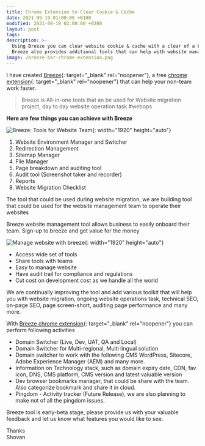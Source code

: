 ```yaml
---
title: Chrome Extension to Clear Cookie & Cache
date: 2021-09-19 01:00:00 +0100
modified: 2021-09-19 02:00:00 +0200
layout: post
tags:
description: >-
  Using Breeze you can clear website cookie & cache with a clear of a button.
  Breeze also provides additional tools that can help with website management 
image: /breeze-bar-chrome-extension.png
---
```

I have created [Breeze](https://breeze.bar/){: target="_blank" rel="noopener"}, a free [chrome extension](https://chrome.google.com/webstore/detail/breeze-website-management/gedoaajonjaiigaefeaanpfmhnadkgkm){: target="_blank" rel="noopener"} that can help your non-team work faster.

> Breeze is All-in-one tools that an be used for Website migration project, day to day website operation task \#webops

**Here are few things you can achieve with Breeze**

![Breeze: Tools for Website Team](/website-migration-operations-webops.png "Website Migration &amp; Website Operations Task"){: width="1920" height="auto"}

1. Website Environment Manager and Switcher
2. Redirection Management
3. Sitemap Manager
4. File Manager
5. Page breakdown and auditing tool
6. Audit tool (Screenshot taker and recorder)
7. Reports
8. Website Migration Checklist

The tool that could be used during website migration, we are building tool that could be used for the website management team to operate their websites

Breeze website management tool allows business to easily onboard their team. Sign-up to breeze and get value for the money

![Manage website with breeze](/free-chrome-extension-clear-cookie-cache.png "Tools to manage a website"){: width="1920" height="auto"}

* Access wide set of tools
* Share tools with teams
* Easy to manage website
* Have audit trail for compliance and regulations
* Cut cost on development cost as we handle all the world

We are continually improving the tool and add various toolkit that will help you with website migration, ongoing website operations task, technical SEO, on-page SEO, page screen-short, auditing page performance and many more.

With [Breeze chrome extension](https://chrome.google.com/webstore/detail/breeze-website-management/gedoaajonjaiigaefeaanpfmhnadkgkm){: target="_blank" rel="noopener"} you can perform following activities

* Domain Switcher (Live, Dev, UAT, QA and Local)
* Domain Switcher for Multi-regional, Multi lingual solution
* Domain switcher to work with the following CMS WordPress, Sitecore, Adobe Experience Manager (AEM) and many more.
* Information on Technology stack, such as domain expiry date, CDN, fav icon, DNS, CMS platform, CMS version and latest valuable version
* Dev browser bookmarks manager, that could be share with the team. Also categorize bookmark and share it in cloud.
* Pingdom - Activity tracker (Future Release), we are also planning to make not of all the pingdom issues.

Breeze tool is early-beta stage, please provide us with your valuable feedback and let us know what features you would like to see.

Thanks<br>Shovan
